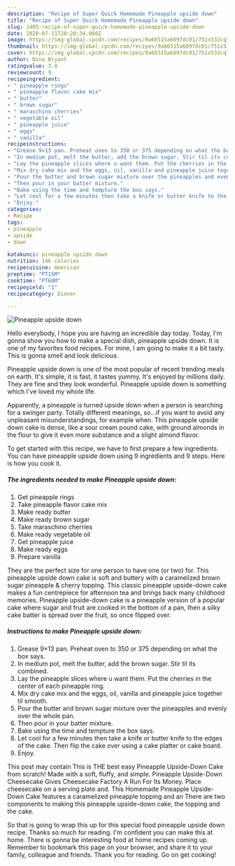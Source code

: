 ```yaml
---
description: "Recipe of Super Quick Homemade Pineapple upside down"
title: "Recipe of Super Quick Homemade Pineapple upside down"
slug: 1405-recipe-of-super-quick-homemade-pineapple-upside-down
date: 2020-07-11T20:20:34.060Z
image: https://img-global.cpcdn.com/recipes/9a66515a6897dc01/751x532cq70/pineapple-upside-down-recipe-main-photo.jpg
thumbnail: https://img-global.cpcdn.com/recipes/9a66515a6897dc01/751x532cq70/pineapple-upside-down-recipe-main-photo.jpg
cover: https://img-global.cpcdn.com/recipes/9a66515a6897dc01/751x532cq70/pineapple-upside-down-recipe-main-photo.jpg
author: Nina Bryant
ratingvalue: 3.8
reviewcount: 9
recipeingredient:
- " pineapple rings"
- " pineapple flavor cake mix"
- " butter"
- " brown sugar"
- " maraschino cherries"
- " vegetable oil"
- " pineapple juice"
- " eggs"
- " vanilla"
recipeinstructions:
- "Grease 9×13 pan. Preheat oven to 350 or 375 depending on what the box says."
- "In medium pot, melt the butter, add the brown sugar. Stir til its combined."
- "Lay the pineapple slices where u want them. Put the cherries in the center of each pineapple ring."
- "Mix dry cake mix and the eggs, oil, vanilla and pineapple juice together til smooth."
- "Pour the butter and brown sugar mixture over the pineapples and evenly over the whole pan."
- "Then pour in your batter mixture."
- "Bake using the time and tempture the box says."
- "Let cool for a few minutes then take a knife or butter knife to the edges of the cake. Then flip the cake over using a cake platter or cake board."
- "Enjoy."
categories:
- Recipe
tags:
- pineapple
- upside
- down

katakunci: pineapple upside down 
nutrition: 146 calories
recipecuisine: American
preptime: "PT15M"
cooktime: "PT60M"
recipeyield: "1"
recipecategory: Dinner

---
```



![Pineapple upside down](https://img-global.cpcdn.com/recipes/9a66515a6897dc01/751x532cq70/pineapple-upside-down-recipe-main-photo.jpg)

Hello everybody, I hope you are having an incredible day today. Today, I'm gonna show you how to make a special dish, pineapple upside down. It is one of my favorites food recipes. For mine, I am going to make it a bit tasty. This is gonna smell and look delicious.

Pineapple upside down is one of the most popular of recent trending meals on earth. It's simple, it is fast, it tastes yummy. It's enjoyed by millions daily. They are fine and they look wonderful. Pineapple upside down is something which I've loved my whole life.

Apparently, a pineapple is turned upside down when a person is searching for a swinger party. Totally different meanings, so…if you want to avoid any unpleasant misunderstandings, for example when. This pineapple upside down cake is dense, like a sour cream pound cake, with ground almonds in the flour to give it even more substance and a slight almond flavor.


To get started with this recipe, we have to first prepare a few ingredients. You can have pineapple upside down using 9 ingredients and 9 steps. Here is how you cook it.

<!--inarticleads1-->

##### The ingredients needed to make Pineapple upside down:

1. Get  pineapple rings
1. Take  pineapple flavor cake mix
1. Make ready  butter
1. Make ready  brown sugar
1. Take  maraschino cherries
1. Make ready  vegetable oil
1. Get  pineapple juice
1. Make ready  eggs
1. Prepare  vanilla


They are the perfect size for one person to have one (or two) for. This pineapple upside down cake is soft and buttery with a caramelized brown sugar pineapple &amp; cherry topping. This classic pineapple upside-down cake makes a fun centrepiece for afternoon tea and brings back many childhood memories. Pineapple upside-down cake is a pineapple version of a popular cake where sugar and fruit are cooked in the bottom of a pan, then a silky cake batter is spread over the fruit, so once flipped over. 

<!--inarticleads2-->

##### Instructions to make Pineapple upside down:

1. Grease 9×13 pan. Preheat oven to 350 or 375 depending on what the box says.
1. In medium pot, melt the butter, add the brown sugar. Stir til its combined.
1. Lay the pineapple slices where u want them. Put the cherries in the center of each pineapple ring.
1. Mix dry cake mix and the eggs, oil, vanilla and pineapple juice together til smooth.
1. Pour the butter and brown sugar mixture over the pineapples and evenly over the whole pan.
1. Then pour in your batter mixture.
1. Bake using the time and tempture the box says.
1. Let cool for a few minutes then take a knife or butter knife to the edges of the cake. Then flip the cake over using a cake platter or cake board.
1. Enjoy.


This post may contain This is THE best easy Pineapple Upside-Down Cake from scratch! Made with a soft, fluffy, and simple. Pineapple Upside-Down Cheesecake Gives Cheesecake Factory A Run For Its Money. Place cheesecake on a serving plate and. This Homemade Pineapple Upside-Down Cake features a caramelized pineapple topping and an There are two components to making this pineapple upside-down cake, the topping and the cake. 

So that is going to wrap this up for this special food pineapple upside down recipe. Thanks so much for reading. I'm confident you can make this at home. There is gonna be interesting food at home recipes coming up. Remember to bookmark this page on your browser, and share it to your family, colleague and friends. Thank you for reading. Go on get cooking!
